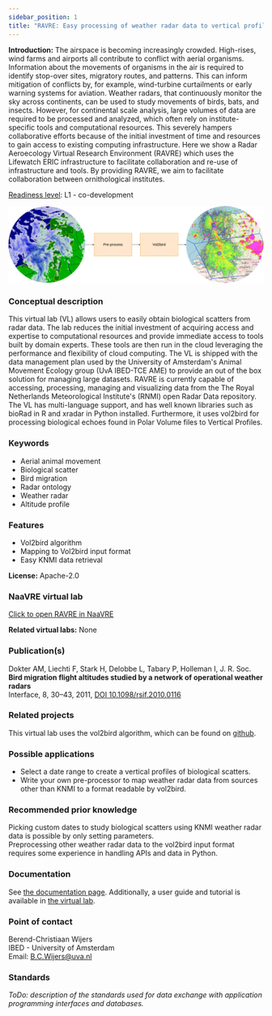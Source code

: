 ```yaml
---
sidebar_position: 1
title: "RAVRE: Easy processing of weather radar data to vertical profiles of biological scatterers."
---
```

**Introduction:** The airspace is becoming increasingly crowded. High-rises, wind farms and airports all contribute to conflict with aerial organisms. Information about the movements of organisms in the air is required to identify stop-over sites, migratory routes, and patterns. This can inform mitigation of conflicts by, for example, wind-turbine curtailments or early warning systems for aviation. Weather radars, that continuously monitor the sky across continents, can be used to study movements of birds, bats, and insects. However, for continental scale analysis, large volumes of data are required to be processed and analyzed, which often rely on institute-specific tools and computational resources. This severely hampers collaborative efforts because of the initial investment of time and resources to gain access to existing computing infrastructure. Here we show a Radar Aeroecology Virtual Research Environment (RAVRE) which uses the Lifewatch ERIC infrastructure to facilitate collaboration and re-use of infrastructure and tools. By providing RAVRE, we aim to facilitate collaboration between ornithological institutes. 

[Readiness level](development_log): L1 - co-development 

![ images/RAVRE_overview_image.drawio.png not found](images/RAVRE_overview_image.drawio.png)

### Conceptual description
This virtual lab (VL) allows users to easily obtain biological scatters from radar data.
The lab reduces the initial investment of acquiring access and expertise to computational resources and provide immediate access to tools built by domain experts. These tools are then run in the cloud leveraging the performance and flexibility of cloud computing.
The VL is shipped with the data management plan used by the University of Amsterdam's Animal Movement Ecology group (UvA IBED-TCE AME) to provide an out of the box solution for managing large datasets. 
RAVRE is currently capable of accessing, processing, managing and visualizing data from the The Royal Netherlands Meteorological Institute's (RNMI) open Radar Data repository. The VL has multi-language support, and has well known libraries such as bioRad in R and xradar in Python installed.  Furthermore, it uses vol2bird for processing biological echoes found in Polar Volume files to Vertical Profiles.

### Keywords 
  - Aerial animal movement
  - Biological scatter
  - Bird migration
  - Radar ontology
  - Weather radar
  - Altitude profile

### Features
- Vol2bird algorithm
- Mapping to Vol2bird input format
- Easy KNMI data retrieval

**License:** Apache-2.0

### NaaVRE virtual lab
[Click to open RAVRE in NaaVRE](https://naavre.lifewatch.dev/vreapp/vlabs/vol2bird)

**Related virtual labs:** None

### Publication(s)
Dokter AM, Liechti F, Stark H, Delobbe L, Tabary P, Holleman I, J. R. Soc.  
**Bird migration flight altitudes studied by a network of operational weather radars**  
Interface, 8, 30–43, 2011, [DOI 10.1098/rsif.2010.0116](https://doi.org/10.1098/rsif.2010.0116)

### Related projects
This virtual lab uses the vol2bird algorithm, which can be found on [github](https://github.com/adokter/vol2bird).

### Possible applications
- Select a date range to create a vertical profiles of biological scatters.
- Write your own pre-processor to map weather radar data from sources other than KNMI to a format readable by vol2bird.

### Recommended prior knowledge
Picking custom dates to study biological scatters using KNMI weather radar data is possible by only setting parameters.  
Preprocessing other weather radar data to the vol2bird input format requires some experience in handling APIs and data in Python.

### Documentation
See [the documentation page](documentation). Additionally, a user guide and tutorial is available in [the virtual lab](https://naavre.lifewatch.dev/vreapp/vlabs/vol2bird).

### Point of contact
Berend-Christiaan Wijers  
IBED - University of Amsterdam   
Email: B.C.Wijers@uva.nl

### Standards
*ToDo: description of the standards used for data exchange with application programming interfaces and databases.*